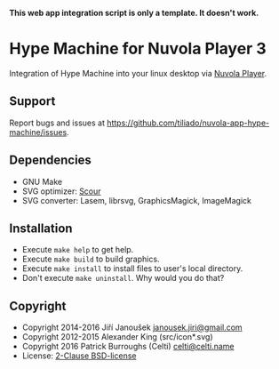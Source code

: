 **This web app integration script is only a template. It doesn't work.**

Hype Machine for Nuvola Player 3
================================

Integration of Hype Machine into your linux desktop via
[Nuvola Player](https://github.com/tiliado/nuvolaplayer).
 
Support
-------

Report bugs and issues at <https://github.com/tiliado/nuvola-app-hype-machine/issues>.

Dependencies
------------

  * GNU Make
  * SVG optimizer: [Scour](https://github.com/codedread/scour)
  * SVG converter: Lasem, librsvg, GraphicsMagick, ImageMagick

Installation
------------

  * Execute ``make help`` to get help.
  * Execute ``make build`` to build graphics.
  * Execute ``make install`` to install files to user's local directory.
  * Don't execute ``make uninstall``. Why would you do that?

Copyright
---------

  - Copyright 2014-2016 Jiří Janoušek <janousek.jiri@gmail.com>
  - Copyright 2012-2015 Alexander King (src/icon*.svg)
  - Copyright 2016 Patrick Burroughs (Celti) <celti@celti.name>
  - License: [2-Clause BSD-license](./LICENSE)
